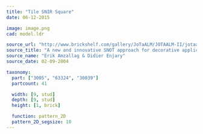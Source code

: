 ```yaml
---
title: "Tile SNIR Square"
date: 06-12-2015

image: image.png
cad: model.ldr

source_url: "http://www.brickshelf.com/gallery/JoTaALM/JOTAALM-II/jotaalm5.pdf"
source_title: "A new and innovative SNOT approach for decorative applications. Mathematical calculation on 45° LEGO® parts geometries for further SNIR application."
source_name: "Erik Amzallag & Didier Enjary"
source_date: 02-09-2004

taxonomy:
  part: ["3005", "63324", "30039"]
  partcount: 41

  width: [9, stud]
  depth: [9, stud]
  height: [1, brick]

  function: pattern_2D
  pattern_2D_segsize: 10
---
```

